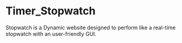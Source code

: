 # Timer_Stopwatch
Stopwatch is a Dynamic website designed to perform like a real-time stopwatch with an user-friendly GUI.
